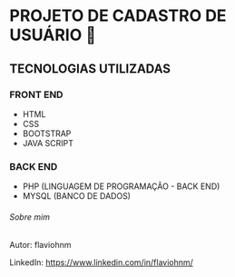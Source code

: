 # PROJETO DE CADASTRO DE USUÁRIO :calling:

## TECNOLOGIAS UTILIZADAS

### FRONT END

- HTML
- CSS
- BOOTSTRAP
- JAVA SCRIPT

### BACK END

- PHP (LINGUAGEM DE PROGRAMAÇÃO - BACK END)
- MYSQL (BANCO DE DADOS)



###### Sobre mim

Autor: flaviohnm

LinkedIn: https://www.linkedin.com/in/flaviohnm/

